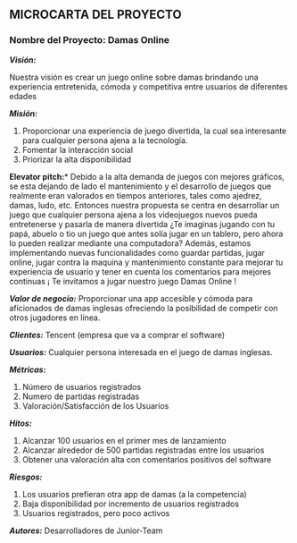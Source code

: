 ## MICROCARTA DEL PROYECTO

### Nombre del Proyecto: Damas Online

***Visión:***  

Nuestra visión es crear un juego online sobre damas brindando una experiencia entretenida, cómoda y competitiva entre usuarios de diferentes edades 

***Misión:***
1) Proporcionar una experiencia de juego divertida, la cual sea interesante para cualquier persona ajena a la tecnología.
2) Fomentar la interacción social
3) Priorizar la alta disponibilidad


**Elevator pitch:*** Debido a la alta demanda de juegos con mejores gráficos, se esta dejando de lado el mantenimiento y el desarrollo de juegos que realmente eran valorados en tiempos anteriores, tales como ajedrez, damas, ludo, etc. Entonces nuestra propuesta se centra en desarrollar un juego que cualquier persona ajena a los videojuegos nuevos pueda entretenerse y pasarla de manera divertida ¿Te imaginas jugando con tu papá, abuelo o tio un juego que antes solía jugar en un tablero, pero ahora lo pueden realizar mediante una computadora? Además, estamos implementando nuevas funcionalidades como guardar partidas, jugar online, jugar contra la maquina y mantenimiento constante para mejorar tu experiencia de usuario y tener en cuenta los comentarios para mejores continuas ¡ Te invitamos a jugar nuestro juego Damas Online !

***Valor de negocio:*** Proporcionar una app accesible y cómoda para aficionados de damas inglesas ofreciendo la posibilidad de competir con otros jugadores en línea. 

***Clientes:*** Tencent (empresa que va a comprar el software) 

***Usuarios:*** Cualquier persona interesada en el juego de damas inglesas. 

***Métricas:***  
1) Número de usuarios registrados 
2) Numero de partidas registradas 
3) Valoración/Satisfacción de los Usuarios 

 

***Hitos:***  
1) Alcanzar 100 usuarios en el primer mes de lanzamiento 
2) Alcanzar alrededor de 500 partidas registradas entre los usuarios 
3) Obtener una valoración alta con comentarios positivos del software  

 
***Riesgos:***  
1) Los usuarios prefieran otra app de damas (a la competencia) 
2) Baja disponibilidad por incremento de usuarios registrados 
3) Usuarios registrados, pero poco activos  

***Autores:*** Desarrolladores de Junior-Team 
